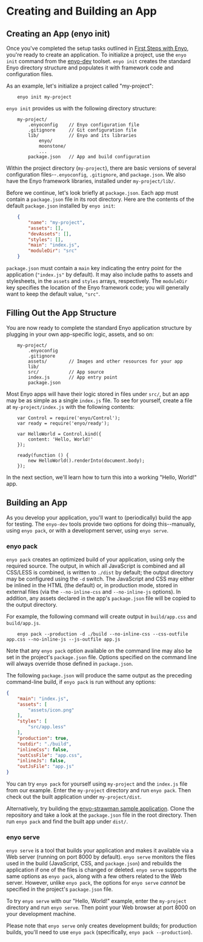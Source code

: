 # Creating and Building an App

## Creating an App (enyo init)

Once you've completed the setup tasks outlined in [First Steps with
Enyo](first-steps.html), you're ready to create an application.  To initialize a
project, use the `enyo init` command from the
[enyo-dev](https://github.com/enyojs/enyo-dev) toolset.  `enyo init` creates the
standard Enyo directory structure and populates it with framework code and
configuration files.

As an example, let's initialize a project called "my-project":

```
    enyo init my-project
```

`enyo init` provides us with the following directory structure:

```
    my-project/
        .enyoconfig    // Enyo configuration file
        .gitignore     // Git configuration file
        lib/           // Enyo and its libraries
            enyo/
            moonstone/
            ...
        package.json   // App and build configuration
```

Within the project directory (`my-project`), there are basic versions of several
configuration files--`.enyoconfig`, `.gitignore`, and `package.json`.  We also
have the Enyo framework libraries, installed under `my-project/lib/`.

Before we continue, let's look briefly at `package.json`.  Each app must contain
a `package.json` file in its root directory.  Here are the contents of the
default `package.json` installed by `enyo init`:

```json
    {
        "name": "my-project",
        "assets": [],
        "devAssets": [],
        "styles": [],
        "main": "index.js",
        "moduleDir": "src"
    }
```

`package.json` must contain a `main` key indicating the entry point for the
application (`"index.js"` by default).  It may also include paths to assets and
stylesheets, in the `assets` and `styles` arrays, respectively.  The `moduleDir`
key specifies the location of the Enyo framework code; you will generally want
to keep the default value, `"src"`.

## Filling Out the App Structure

You are now ready to complete the standard Enyo application structure by
plugging in your own app-specific logic, assets, and so on:

```
    my-project/
        .enyoconfig
        .gitignore
        assets/        // Images and other resources for your app
        lib/
        src/           // App source
        index.js       // App entry point
        package.json
```

Most Enyo apps will have their logic stored in files under `src/`, but an app
may be as simple as a single `index.js` file.  To see for yourself, create a
file at `my-project/index.js` with the following contents:

```
    var Control = require('enyo/Control');
    var ready = require('enyo/ready');

    var HelloWorld = Control.kind({
        content: 'Hello, World!'
    });

    ready(function () {
        new HelloWorld().renderInto(document.body);
    });
```

In the next section, we'll learn how to turn this into a working "Hello, World!"
app.

## Building an App

As you develop your application, you'll want to (periodically) build the app for
testing.  The `enyo-dev` tools provide two options for doing this--manually,
using `enyo pack`, or with a development server, using `enyo serve`.

### enyo pack

`enyo pack` creates an optimized build of your application, using only the
required source.  The output, in which all JavaScript is combined and all
CSS/LESS is combined, is written to `./dist` by default; the output directory
may be configured using the `-d` switch.  The JavaScript and CSS may either be
inlined in the HTML (the default) or, in production mode, stored in external
files (via the `--no-inline-css` and `--no-inline-js` options).  In addition,
any assets declared in the app's `package.json` file will be copied to the
output directory.

For example, the following command will create output in `build/app.css` and
`build/app.js`.

```
    enyo pack --production -d ./build --no-inline-css --css-outfile app.css --no-inline-js --js-outfile app.js
```

Note that any `enyo pack` option available on the command line may also be set in
the project's `package.json` file.  Options specified on the command line will
always override those defined in `package.json`.

The following `package.json` will produce the same output as the preceding
command-line build, if `enyo pack` is run without any options:

```json
{
    "main": "index.js",
    "assets": [
        "assets/icon.png"
    ],
    "styles": [
        "src/app.less"
    ],
    "production": true,
    "outdir": "./build",
    "inlineCss": false,
    "outCssFile": "app.css",
    "inlineJs": false,
    "outJsFile": "app.js"
}
```

You can try `enyo pack` for yourself using `my-project` and the `index.js` file
from our example.  Enter the `my-project` directory and run `enyo pack`.  Then
check out the built application under `my-project/dist`.

Alternatively, try building the [enyo-strawman sample
application](https://github.com/enyojs/enyo-strawman).  Clone the repository and
take a look at the `package.json` file in the root directory.  Then run `enyo pack`
and find the built app under `dist/`.

### enyo serve

`enyo serve` is a tool that builds your application and makes it available via a
Web server (running on port 8000 by default). `enyo serve` monitors the files
used in the build (JavaScript, CSS, and `package.json`) and rebuilds the
application if one of the files is changed or deleted.  `enyo serve` supports
the same options as `enyo pack`, along with a few others related to the Web
server.  However, unlike `enyo pack`, the options for `enyo serve` *cannot* be
specified in the project's `package.json` file.

To try `enyo serve` with our "Hello, World!" example, enter the `my-project`
directory and run `enyo serve`.  Then point your Web browser at port 8000 on
your development machine.

Please note that `enyo serve` only creates development builds; for production
builds, you'll need to use `enyo pack` (specifically, `enyo pack --production`).
